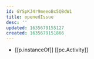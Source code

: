 ```yaml
---
id: GYSpKJ4r9meeoBc5QBdW1
title: openedIssue
desc: ''
updated: 1635679155127
created: 1635679151866
---
```




- [[p.instanceOf]] [[pc.Activity]]

